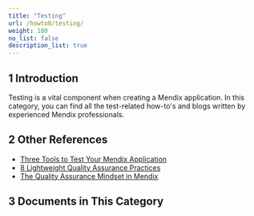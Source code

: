 ```yaml
---
title: "Testing"
url: /howto8/testing/
weight: 100
no_list: false
description_list: true 
---
```


## 1 Introduction

Testing is a vital component when creating a Mendix application. In this category, you can find all the test-related how-to's and blogs written by experienced Mendix professionals.

## 2 Other References

* [Three Tools to Test Your Mendix Application](https://www.mendix.com/blog/three-tools-to-test-your-mendix-application/)
* [8 Lightweight Quality Assurance Practices](https://www.mendix.com/blog/8-lightweight-quality-assurance-practices/)
* [The Quality Assurance Mindset in Mendix](https://www.youtube.com/watch?v=hpJp-tAUn-g)

## 3 Documents in This Category

